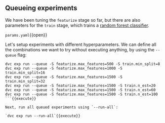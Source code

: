 ## Queueing experiments

We have been tuning the `featurize` stage so far, but there are also parameters
for the `train` stage, which trains a [random forest classifier][rfc].

[rfc]: https://scikit-learn.org/stable/modules/generated/sklearn.ensemble.RandomForestClassifier.html

`params.yaml`{{open}}

Let's setup experiments with different hyperparameters. We can define all the
combinations we want to try without executing anything, by using the `--queue`
flag:

```
dvc exp run --queue -S featurize.max_features=500 -S train.min_split=8
dvc exp run --queue -S featurize.max_features=1000 -S train.min_split=16
dvc exp run --queue -S featurize.max_features=1500 -S train.min_split=32
dvc exp run --queue -S featurize.max_features=1500 -S train.n_est=20
dvc exp run --queue -S featurize.max_features=1500 -S train.n_est=60
dvc exp run --queue -S featurize.max_features=1500 -S train.n_est=100
```{{execute}}

Next, run all queued experiments using `--run-all`:

`dvc exp run --run-all`{{execute}}

